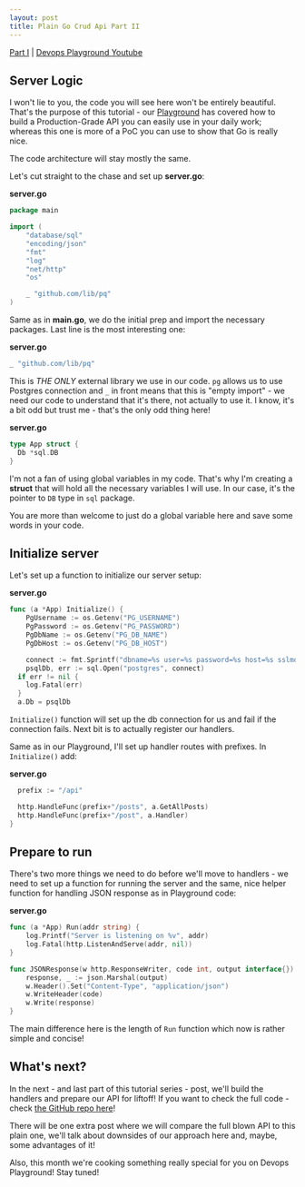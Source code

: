 ```yaml
---
layout: post
title: Plain Go Crud Api Part II
---
```


[Part I](https://akondas.com/Plain-Go-Crud-Api-Part-I/) | [Devops Playground Youtube](https://www.youtube.com/watch?v=JpznEfXcoe0)

## Server Logic

I won't lie to you, the code you will see here won't be entirely beautiful. That's the purpose of this tutorial - our [Playground](https://www.youtube.com/watch?v=JpznEfXcoe0) has covered how to build a Production-Grade API you can easily use in your daily work; whereas this one is more of a PoC you can use to show that Go is really nice.

The code architecture will stay mostly the same.

Let's cut straight to the chase and set up **server.go**:

**server.go**
```go
package main

import (
	"database/sql"
	"encoding/json"
	"fmt"
	"log"
	"net/http"
	"os"

	_ "github.com/lib/pq"
)
```

Same as in **main.go**, we do the initial prep and import the necessary packages. Last line is the most interesting one:

**server.go**
```go
_ "github.com/lib/pq"
```

This is *THE ONLY* external library we use in our code. `pg` allows us to use Postgres connection and `_` in front means that this is "empty import" - we need our code to understand that it's there, not actually to use it. I know, it's a bit odd but trust me - that's the only odd thing here!

**server.go**
```go
type App struct {
  Db *sql.DB
}
```

I'm not a fan of using global variables in my code. That's why I'm creating a **struct** that will hold all the necessary variables I will use. In our case, it's the pointer to `DB` type in `sql` package.

You are more than welcome to just do a global variable here and save some words in your code.

## Initialize server

Let's set up a function to initialize our server setup:

**server.go**
```go
func (a *App) Initialize() {
	PgUsername := os.Getenv("PG_USERNAME")
	PgPassword := os.Getenv("PG_PASSWORD")
	PgDbName := os.Getenv("PG_DB_NAME")
	PgDbHost := os.Getenv("PG_DB_HOST")

	connect := fmt.Sprintf("dbname=%s user=%s password=%s host=%s sslmode=disable", PgDbName, PgUsername, PgPassword, PgDbHost)
	psqlDb, err := sql.Open("postgres", connect)
  if err != nil {
    log.Fatal(err)
  }
  a.Db = psqlDb
```

`Initialize()` function will set up the db connection for us and fail if the connection fails. Next bit is to actually register our handlers.

Same as in our Playground, I'll set up handler routes with prefixes. In `Initialize()` add:

**server.go**
```go
  prefix := "/api"

  http.HandleFunc(prefix+"/posts", a.GetAllPosts)
  http.HandleFunc(prefix+"/post", a.Handler)
}
```

## Prepare to run

There's two more things we need to do before we'll move to handlers - we need to set up a function for running the server and the same, nice helper function for handling JSON response as in Playground code:

**server.go**
```go
func (a *App) Run(addr string) {
	log.Printf("Server is listening on %v", addr)
	log.Fatal(http.ListenAndServe(addr, nil))
}

func JSONResponse(w http.ResponseWriter, code int, output interface{}) {
	response, _ := json.Marshal(output)
	w.Header().Set("Content-Type", "application/json")
	w.WriteHeader(code)
	w.Write(response)
}
```

The main difference here is the length of `Run` function which now is rather simple and concise!

## What's next?

In the next - and last part of this tutorial series - post, we'll build the handlers and prepare our API for liftoff! If you want to check the full code - check [the GitHub repo here](https://github.com/youshy/plain-go-crud)!

There will be one extra post where we will compare the full blown API to this plain one, we'll talk about downsides of our approach here and, maybe, some advantages of it!

Also, this month we're cooking something really special for you on Devops Playground! Stay tuned!
